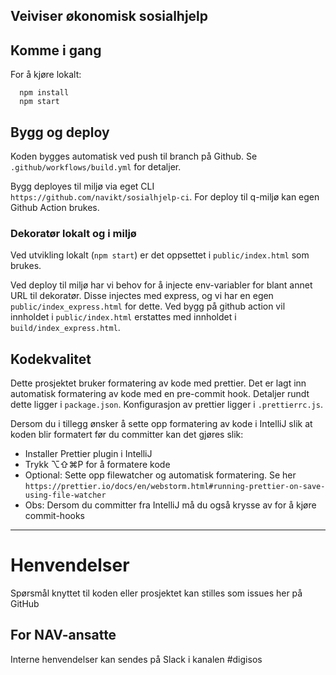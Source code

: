 ## Veiviser økonomisk sosialhjelp

## Komme i gang

For å kjøre lokalt:

```
  npm install
  npm start
```

## Bygg og deploy

Koden bygges automatisk ved push til branch på Github. Se `.github/workflows/build.yml` for detaljer.

Bygg deployes til miljø via eget CLI `https://github.com/navikt/sosialhjelp-ci`. For deploy til q-miljø kan egen Github Action brukes.

### Dekoratør lokalt og i miljø

Ved utvikling lokalt (`npm start`) er det oppsettet i `public/index.html` som brukes.

Ved deploy til miljø har vi behov for å injecte env-variabler for blant annet URL til dekoratør. Disse injectes med express, og vi har en egen `public/index_express.html` for dette. Ved bygg på github action vil innholdet i `public/index.html` erstattes med innholdet i `build/index_express.html`.

## Kodekvalitet

Dette prosjektet bruker formatering av kode med prettier. Det er lagt inn automatisk formatering av kode med en pre-commit hook.
Detaljer rundt dette ligger i `package.json`. Konfigurasjon av prettier ligger i `.prettierrc.js`.

Dersom du i tillegg ønsker å sette opp formatering av kode i IntelliJ slik at koden blir formatert før du committer kan det gjøres slik:

-   Installer Prettier plugin i IntelliJ
-   Trykk ⌥⇧⌘P for å formatere kode
-   Optional: Sette opp filewatcher og automatisk formatering. Se her `https://prettier.io/docs/en/webstorm.html#running-prettier-on-save-using-file-watcher`
-   Obs: Dersom du committer fra IntelliJ må du også krysse av for å kjøre commit-hooks

---

# Henvendelser

Spørsmål knyttet til koden eller prosjektet kan stilles som issues her på GitHub

## For NAV-ansatte

Interne henvendelser kan sendes på Slack i kanalen #digisos
